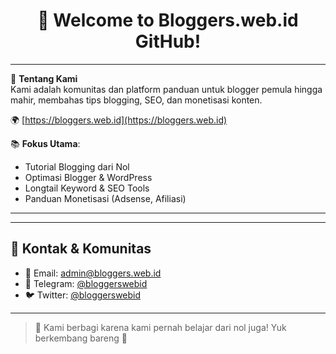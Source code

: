 <h1 align="center">👋 Welcome to Bloggers.web.id GitHub!</h1>



---

🎯 **Tentang Kami**  
Kami adalah komunitas dan platform panduan untuk blogger pemula hingga mahir, membahas tips blogging, SEO, dan monetisasi konten.  

🌍 [https://bloggers.web.id](https://bloggers.web.id)  


📚 **Fokus Utama**:
- Tutorial Blogging dari Nol
- Optimasi Blogger & WordPress
- Longtail Keyword & SEO Tools
- Panduan Monetisasi (Adsense, Afiliasi)

---

---

## 💌 Kontak & Komunitas

- 📧 Email: admin@bloggers.web.id  
- 💬 Telegram: [@bloggerswebid](https://t.me/bloggerswebid)  
- 🐦 Twitter: [@bloggerswebid](https://twitter.com/bloggerswebid)

---

> 🚀 Kami berbagi karena kami pernah belajar dari nol juga! Yuk berkembang bareng 💙
